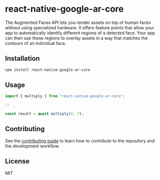 # react-native-google-ar-core

The Augmented Faces API lets you render assets on top of human faces without using specialized hardware. It offers feature points that allow your app to automatically identify different regions of a detected face. Your app can then use these regions to overlay assets in a way that matches the contours of an individual face.

## Installation

```sh
npm install react-native-google-ar-core
```

## Usage

```js
import { multiply } from "react-native-google-ar-core";

// ...

const result = await multiply(3, 7);
```

## Contributing

See the [contributing guide](CONTRIBUTING.md) to learn how to contribute to the repository and the development workflow.

## License

MIT
